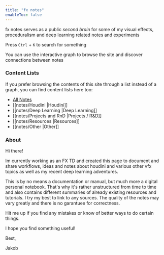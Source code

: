 ```yaml
---
title: "fx notes"
enableToc: false
---
```


fx notes serves as a public *second brain* for some of my visual effects, proceduralism and deep learning related notes and experiments

Press `Ctrl` + `K` to search for something 

You can use the interactive graph to browse the site and discover connections between notes

### Content Lists
If you prefer browsing the contents of this site through a list instead of a graph, you can find content lists here too:

- [All Notes](/notes)
- [[notes/Houdini |Houdini]]
- [[notes/Deep Learning |Deep Learning]]
- [[notes/Projects and RnD |Projects / R&D]]
- [[notes/Resources |Resources]]
- [[notes/Other |Other]]


### About

Hi there!

Im currently working as an FX TD and created this page to document and share workflows, ideas and notes about houdini and various other vfx topics as well as my recent deep learning adventures. 

This is by no means a documentation or manual, but much more a digital personal notebook. That's why it's rather unstructured from time to time and also contains different summaries of already existing resources and tutorials. I try my best to link to any sources. The quality of the notes may vary greatly and there is no garantuee for correctness.

Hit me up if you find any mistakes or know of better ways to do certain things.

I hope you find something useful!

Best,

Jakob
